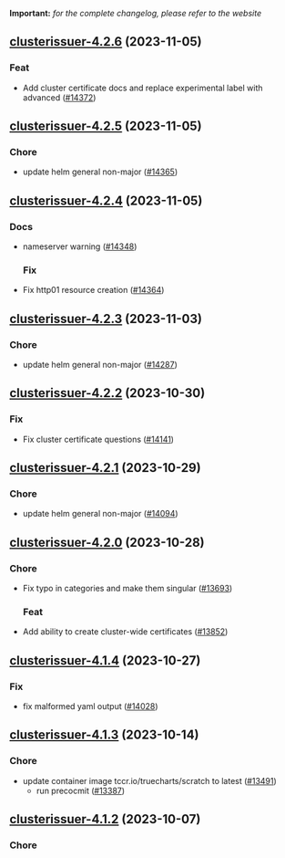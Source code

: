 **Important:**
*for the complete changelog, please refer to the website*




## [clusterissuer-4.2.6](https://github.com/truecharts/charts/compare/clusterissuer-4.2.5...clusterissuer-4.2.6) (2023-11-05)

### Feat

- Add cluster certificate docs and replace experimental label with advanced ([#14372](https://github.com/truecharts/charts/issues/14372))
  
  


## [clusterissuer-4.2.5](https://github.com/truecharts/charts/compare/clusterissuer-4.2.4...clusterissuer-4.2.5) (2023-11-05)

### Chore

- update helm general non-major ([#14365](https://github.com/truecharts/charts/issues/14365))
  
  


## [clusterissuer-4.2.4](https://github.com/truecharts/charts/compare/clusterissuer-4.2.3...clusterissuer-4.2.4) (2023-11-05)

### Docs

- nameserver warning ([#14348](https://github.com/truecharts/charts/issues/14348))
  
  ### Fix

- Fix http01 resource creation ([#14364](https://github.com/truecharts/charts/issues/14364))
  
  


## [clusterissuer-4.2.3](https://github.com/truecharts/charts/compare/clusterissuer-4.2.2...clusterissuer-4.2.3) (2023-11-03)

### Chore

- update helm general non-major ([#14287](https://github.com/truecharts/charts/issues/14287))
  
  


## [clusterissuer-4.2.2](https://github.com/truecharts/charts/compare/clusterissuer-4.2.1...clusterissuer-4.2.2) (2023-10-30)

### Fix

- Fix cluster certificate questions ([#14141](https://github.com/truecharts/charts/issues/14141))
  
  


## [clusterissuer-4.2.1](https://github.com/truecharts/charts/compare/clusterissuer-4.2.0...clusterissuer-4.2.1) (2023-10-29)

### Chore

- update helm general non-major ([#14094](https://github.com/truecharts/charts/issues/14094))
  
  


## [clusterissuer-4.2.0](https://github.com/truecharts/charts/compare/clusterissuer-4.1.4...clusterissuer-4.2.0) (2023-10-28)

### Chore

- Fix typo in categories and make them singular ([#13693](https://github.com/truecharts/charts/issues/13693))
  
  ### Feat

- Add ability to create cluster-wide certificates ([#13852](https://github.com/truecharts/charts/issues/13852))
  
  


## [clusterissuer-4.1.4](https://github.com/truecharts/charts/compare/clusterissuer-4.1.3...clusterissuer-4.1.4) (2023-10-27)

### Fix

- fix malformed yaml output ([#14028](https://github.com/truecharts/charts/issues/14028))
  
  


## [clusterissuer-4.1.3](https://github.com/truecharts/charts/compare/clusterissuer-4.1.2...clusterissuer-4.1.3) (2023-10-14)

### Chore

- update container image tccr.io/truecharts/scratch to latest ([#13491](https://github.com/truecharts/charts/issues/13491))
  - run precocmit ([#13387](https://github.com/truecharts/charts/issues/13387))
  
  


## [clusterissuer-4.1.2](https://github.com/truecharts/charts/compare/clusterissuer-4.1.1...clusterissuer-4.1.2) (2023-10-07)

### Chore
